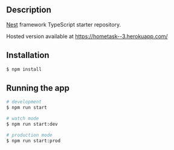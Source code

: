## Description

[Nest](https://github.com/nestjs/nest) framework TypeScript starter repository.

Hosted version available at https://hometask--3.herokuapp.com/

## Installation

```bash
$ npm install
```

## Running the app

```bash
# development
$ npm run start

# watch mode
$ npm run start:dev

# production mode
$ npm run start:prod
```
